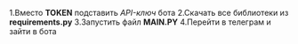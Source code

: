 1.Вместо **TOKEN** подставить *API-ключ* бота
2.Скачать все библиотеки из **requirements.py**
3.Запустить файл **MAIN.PY** 
4.Перейти в телеграм и зайти в бота


